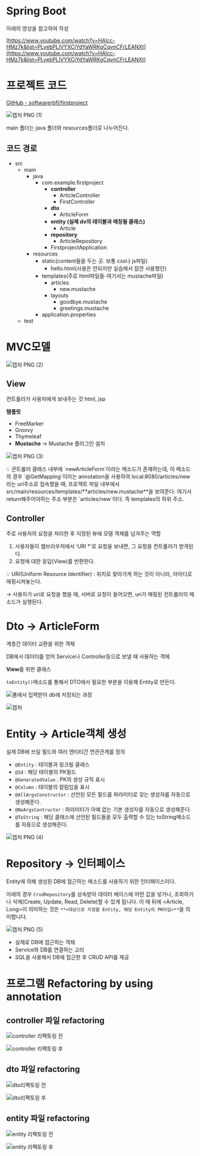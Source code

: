 # Spring Boot

아래의 영상을 참고하여 작성

[https://www.youtube.com/watch?v=HAlcc-HMz7k&list=PLyebPLlVYXCiYdYaWRKgCqvnCFrLEANXt](https://www.youtube.com/watch?v=HAlcc-HMz7k&list=PLyebPLlVYXCiYdYaWRKgCqvnCFrLEANXt)

# 프로젝트 코드

[GitHub - softwarerbfl/firstproject](https://github.com/softwarerbfl/firstproject)

![캡처 PNG (1)](https://user-images.githubusercontent.com/77094833/147883560-7c19bb83-e1a5-42c7-938f-775230ae4f53.png)

main 폴더는 java 폴더와 resources폴더로 나누어진다.

## 코드 경로

- src
    - main
        - java
            - com.example.firstproject
                - **controller**
                    - ArticleController
                    - FirstController
                - **dto**
                    - ArticleForm
                - **entity (실제 dv의 테이블과 매칭될 클래스)**
                    - Article
                - **repository**
                    - ArticleRepository
                - FirstprojectApplication
        - resources
            - static(content들을 두는 곳. 보통 css나 js파일)
                - hello.html(사용은 안되지만 실습에서 잠깐 사용했던)
            - templates(주로 html파일들-여기서는 mustache파일)
                - articles
                    - new.mustache
                - layouts
                    - goodbye.mustache
                    - greetings.mustache
            - application.properties
    - test

# MVC모델

![캡처 PNG (2)](https://user-images.githubusercontent.com/77094833/147883600-6891e775-ae7a-4094-9f93-56f5e64cd7d1.png)

## View

컨트롤러가 사용자에게 보내주는 것 html, jsp

**템플릿**

- FreeMarker
- Groovy
- Thymeleaf
- **Mustache** → Mustache 플러그인 설치

![캡처 PNG (3)](https://user-images.githubusercontent.com/77094833/147883616-b98b55d9-0a25-40f1-a2ff-06727df72ada.png)

<aside>
💡 콘트롤러 클래스 내부에 `newArticleForm`이라는 메소드가 존재하는데, 이 메소드의 경우 `@GetMapping`이라는 annotation을 사용하여 local:8080/articles/new라는 url주소로 접속했을 때, 프로젝트 파일 내부에서 src/main/resources/templates/**articles/new.mustache**을 보여준다.  여기서 return해주어야하는 주소 부분은 `articles/new`이다. 즉 templates의 하위 주소.

</aside>

## Controller

주로 사용자의 요청을 처리한 후 지정된 뷰에 모델 객체를 넘겨주는 역할

1. 사용자들이 웹브라우저에서 ‘URI *’로 요청을 보내면, 그 요청을 컨트롤러가 받게된다.
2. 요청에 대한 응답(View)를 반환한다.

<aside>
💡 URI(Uniform Resource Identifier) : 위치로 찾아가게 하는 것이 아니라, 아이디로 매핑시켜놓는다.

</aside>

→ 사용자가 uri로 요청을 했을 때, 서버로 요청이 들어오면, uri가 매핑된 컨트롤러의 메소드가 실행된다. 

# Dto → ArticleForm

계층간 데이터 교환을 위한 객체

DB에서 데이터를 얻어 Service나 Controller등으로 보낼 때 사용하는 객체

**View**를 위한 클래스

`toEntity()`메소드를 통해서 DTO에서 필요한 부분을 이용해 Entity로 만든다.

![폼에서 입력받아 db에 저장되는 과정](https://user-images.githubusercontent.com/77094833/147883624-631a5d73-201f-4ce2-bb88-764be5778cad.PNG)

![캡처](https://user-images.githubusercontent.com/77094833/147883638-1f60f25d-7f7a-4f6e-bbf2-02fd1c969131.PNG)

# Entity → Article객체 생성

실제 DB에 쓰일 필드와 여러 엔티티간 연관관계를 정의

- `@Entity` : 테이블과 링크될 클래스
- `@Id` : 해당 테이블의 PK필드
- `@GeneratedValue` : PK의 생성 규칙 표시
- `@Column` : 테이블의 칼럼임을 표시
- `@AllArgsConstructor` : 선언된 모든 필드를 파라미터로 갖는 생성자를 자동으로 생성해준다.
- `@NoArgsContructor` : 파라미터가 아예 없는 기본 생성자를 자동으로 생성해준다.
- `@ToString` : 해당 클래스에 선언된 필드들을 모두 출력할 수 있는 toString메소드를 자동으로 생성해준다.

![캡처 PNG (4)](https://user-images.githubusercontent.com/77094833/147883655-a5abcc2d-0acc-42d6-bf63-a70da1bb51a5.png)

# Repository → 인터페이스

 Entity에 의해 생성된 DB에 접근하는 메소드를 사용하기 위한 인터페이스이다. 

아래의 경우 `CrudRepository`를 상속받아 데이터 베이스에 어떤 값을 넣거나, 조회하거나 삭제(Create, Update, Read, Delete)할 수 있게 됩니다. 이 때 뒤에 <Article, Long>이 의미하는 것은 `**<대상으로 지정할 Entity, 해당 Entity의 PK타입>**`을 의미합니다.

![캡처 PNG (5)](https://user-images.githubusercontent.com/77094833/147883669-e3a219c2-48ea-4ab6-b32d-4d107e382b22.png)

- 실제로 DB에 접근하는 객체
- Service와 DB를 연결하는 고리
- SQL을 사용해서 DB에 접근한 후 CRUD API를 제공

# 프로그램 Refactoring by using annotation

## controller 파일 refactoring

![controller 리팩토링 전](https://user-images.githubusercontent.com/77094833/147883679-33d7535d-7ee4-4273-861d-c1e2cad0a224.PNG)

![controller 리팩토링 후](https://user-images.githubusercontent.com/77094833/147883684-ef182418-9c7c-48b5-828c-d3b286d45fb6.PNG)

## dto 파일 refactoring

![dto리팩토링 전](https://user-images.githubusercontent.com/77094833/147883690-acba6597-15b0-4d9a-9f01-fe6f79920f9b.PNG)

![dto리팩토링 후](https://user-images.githubusercontent.com/77094833/147883693-b7c82aa7-ea32-4f1d-bc35-76005d8dd43e.PNG)

## entity 파일 refactoring

![entity 리팩토링 전](https://user-images.githubusercontent.com/77094833/147883697-e6719abc-8a72-43e1-aa64-49bb49239fae.PNG)

![entity 리팩토링 후](https://user-images.githubusercontent.com/77094833/147883702-a63e0442-001a-4f94-9077-a86aab61162c.PNG)
